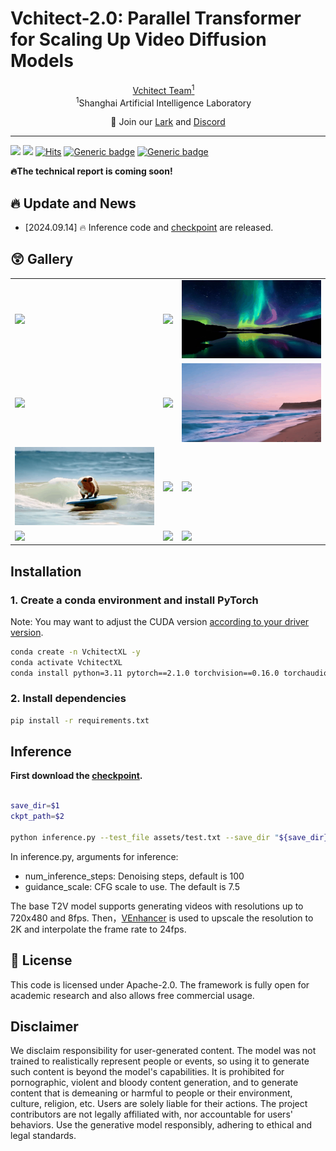 # Vchitect-2.0: Parallel Transformer for Scaling Up Video Diffusion Models

<!-- <p align="center" width="100%">
<img src="ISEKAI_overview.png"  width="80%" height="80%">
</p> -->

<div>
<div align="center">
    <a href='https://vchitect.intern-ai.org.cn/' target='_blank'>Vchitect Team<sup>1</sup></a>&emsp;
</div>
<div>
<div align="center">
    <sup>1</sup>Shanghai Artificial Intelligence Laboratory&emsp;
</div>
 
 
</p>
<p align="center">
    👋 Join our <a href="https://github.com/Vchitect/Vchitect-2.0/tree/master/assets/channel/lark.jpeg" target="_blank">Lark</a> and <a href="https://discord.gg/aJAbn9sN" target="_blank">Discord</a> 
</p>

---

![](https://img.shields.io/badge/Vchitect2.0-v0.1-darkcyan)
![](https://img.shields.io/github/stars/Vchitect/Vchitect-2.0)
[![Hits](https://hits.seeyoufarm.com/api/count/incr/badge.svg?url=https%3A%2F%2Fgithub.com%2FVchitect%2FVchitect-2.0&count_bg=%23BDC4B7&title_bg=%2342C4A8&icon=octopusdeploy.svg&icon_color=%23E7E7E7&title=visitors&edge_flat=true)](https://hits.seeyoufarm.com)
[![Generic badge](https://img.shields.io/badge/DEMO-VchitectXL_Demo-<COLOR>.svg)](https://huggingface.co/spaces/Vchitect/Vchitect-2.0)
[![Generic badge](https://img.shields.io/badge/Checkpoint-red.svg)](https://huggingface.co/Vchitect/Vchitect-XL-2B)




**:fire:The technical report is coming soon!**

## 🔥 Update and News
- [2024.09.14] 🔥 Inference code and [checkpoint](https://huggingface.co/Vchitect/Vchitect-XL-2B) are released.

## :astonished: Gallery

<table class="center">

<tr>

  <td><img src="assets/samples/sample_0_seed3.gif"> </td>
  <td><img src="assets/samples/sample_1_seed3.gif"> </td>
  <td><img src="assets/samples/sample_3_seed2.gif"> </td> 
</tr>


        
<tr>
  <td><img src="assets/samples/sample_4_seed1.gif"> </td>
  <td><img src="assets/samples/sample_4_seed4.gif"> </td>
  <td><img src="assets/samples/sample_5_seed4.gif"> </td>     
</tr>

<tr>
  <td><img src="assets/samples/sample_6_seed4.gif"> </td>
  <td><img src="assets/samples/sample_8_seed0.gif"> </td>
  <td><img src="assets/samples/sample_8_seed2.gif"> </td>      
</tr>

<tr>
  <td><img src="assets/samples/sample_12_seed1.gif"> </td>
  <td><img src="assets/samples/sample_13_seed3.gif"> </td>
  <td><img src="assets/samples/sample_14.gif"> </td>    
</tr>

</table>


## Installation

### 1. Create a conda environment and install PyTorch

Note: You may want to adjust the CUDA version [according to your driver version](https://docs.nvidia.com/deploy/cuda-compatibility/#default-to-minor-version).

  ```bash
  conda create -n VchitectXL -y
  conda activate VchitectXL
  conda install python=3.11 pytorch==2.1.0 torchvision==0.16.0 torchaudio==2.1.0 pytorch-cuda=12.1 -c pytorch -c nvidia -y
  ```

### 2. Install dependencies

  ```bash
  pip install -r requirements.txt
  ```

## Inference
**First download the [checkpoint](https://huggingface.co/Vchitect/Vchitect-XL-2B).**
~~~bash

save_dir=$1
ckpt_path=$2

python inference.py --test_file assets/test.txt --save_dir "${save_dir}" --ckpt_path "${ckpt_path}"
~~~

In inference.py, arguments for inference:
  - num_inference_steps: Denoising steps, default is 100
  - guidance_scale: CFG scale to use. The default is 7.5

The base T2V model supports generating videos with resolutions up to 720x480 and 8fps. Then，[VEnhancer](https://github.com/Vchitect/VEnhancer) is used to upscale the resolution to 2K and interpolate the frame rate to 24fps.

## 🔑 License

This code is licensed under Apache-2.0. The framework is fully open for academic research and also allows free commercial usage.


## Disclaimer

We disclaim responsibility for user-generated content. The model was not trained to realistically represent people or events, so using it to generate such content is beyond the model's capabilities. It is prohibited for pornographic, violent and bloody content generation, and to generate content that is demeaning or harmful to people or their environment, culture, religion, etc. Users are solely liable for their actions. The project contributors are not legally affiliated with, nor accountable for users' behaviors. Use the generative model responsibly, adhering to ethical and legal standards.